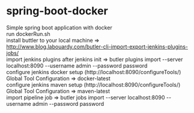 # spring-boot-docker
Simple spring boot application with docker<br />
run dockerRun.sh <br />
install buttler to your local machine => http://www.blog.labouardy.com/butler-cli-import-export-jenkins-plugins-jobs/<br />
import jenkins plugins after jenkins init => butler plugins import --server localhost:8090 --username admin --password password<br />
configure jenkins docker setup (http://localhost:8090/configureTools/)  Global Tool Configuration => docker-latest<br />
configure jenkins maven setup  (http://localhost:8090/configureTools/)  Global Tool Configuration  => maven-latest<br />
import pipeline job =>  butler jobs import --server localhost:8090 --username admin --password password<br />